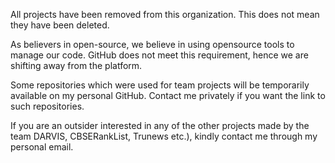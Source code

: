 All projects have been removed from this organization. This does not mean
they have been deleted.

As believers in open-source, we believe in using opensource tools to manage
our code. GitHub does not meet this requirement, hence we are shifting away
from the platform.

Some repositories which were used for team projects will be temporarily
available on my personal GitHub. Contact me privately if you want the link
to such repositories.

If you are an outsider interested in any of the other projects made by the team 
DARVIS, CBSERankList, Trunews etc.), kindly contact me through my personal
email.
